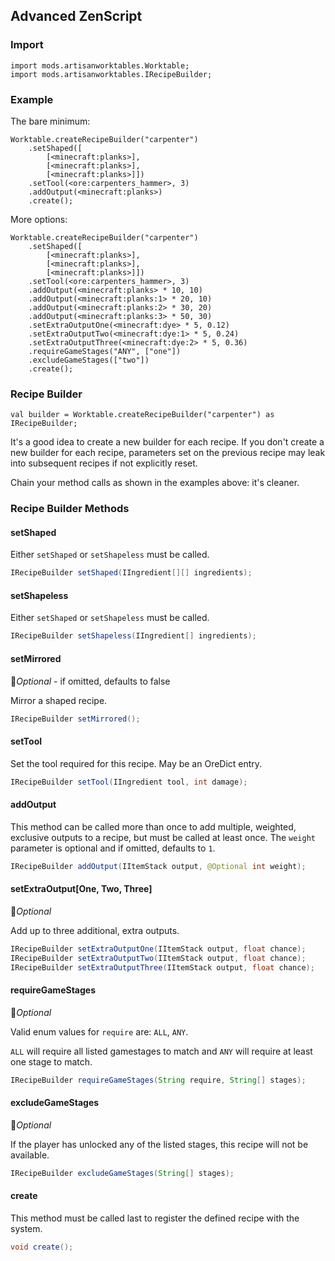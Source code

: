 ## Advanced ZenScript

### Import

```
import mods.artisanworktables.Worktable;
import mods.artisanworktables.IRecipeBuilder;
```

### Example

The bare minimum:

```
Worktable.createRecipeBuilder("carpenter")
    .setShaped([
        [<minecraft:planks>],
        [<minecraft:planks>],
        [<minecraft:planks>]])
    .setTool(<ore:carpenters_hammer>, 3)
    .addOutput(<minecraft:planks>)
    .create();
```

More options:

```
Worktable.createRecipeBuilder("carpenter")
    .setShaped([
        [<minecraft:planks>],
        [<minecraft:planks>],
        [<minecraft:planks>]])
    .setTool(<ore:carpenters_hammer>, 3)
    .addOutput(<minecraft:planks> * 10, 10)
    .addOutput(<minecraft:planks:1> * 20, 10)
    .addOutput(<minecraft:planks:2> * 30, 20)
    .addOutput(<minecraft:planks:3> * 50, 30)
    .setExtraOutputOne(<minecraft:dye> * 5, 0.12)
    .setExtraOutputTwo(<minecraft:dye:1> * 5, 0.24)
    .setExtraOutputThree(<minecraft:dye:2> * 5, 0.36)
    .requireGameStages("ANY", ["one"])
    .excludeGameStages(["two"])
    .create();
```

### Recipe Builder

```
val builder = Worktable.createRecipeBuilder("carpenter") as IRecipeBuilder;
```

It's a good idea to create a new builder for each recipe. If you don't create a new builder for each recipe, parameters set on the previous recipe may leak into subsequent recipes if not explicitly reset.

Chain your method calls as shown in the examples above: it's cleaner.

### Recipe Builder Methods

#### setShaped

Either `setShaped` or `setShapeless` must be called.

```java
IRecipeBuilder setShaped(IIngredient[][] ingredients);
```

#### setShapeless

Either `setShaped` or `setShapeless` must be called.

```java
IRecipeBuilder setShapeless(IIngredient[] ingredients);
```

#### setMirrored

&#x1F539;*Optional* - if omitted, defaults to false
 
Mirror a shaped recipe.

```java
IRecipeBuilder setMirrored();
```

#### setTool

Set the tool required for this recipe. May be an OreDict entry.

```java
IRecipeBuilder setTool(IIngredient tool, int damage);
```

#### addOutput

This method can be called more than once to add multiple, weighted, exclusive outputs to a recipe, but must be called at least once. The `weight` parameter is optional and if omitted, defaults to `1`.

```java
IRecipeBuilder addOutput(IItemStack output, @Optional int weight);
```

#### setExtraOutput[One, Two, Three]

&#x1F539;*Optional*

Add up to three additional, extra outputs.

```java
IRecipeBuilder setExtraOutputOne(IItemStack output, float chance);
IRecipeBuilder setExtraOutputTwo(IItemStack output, float chance);
IRecipeBuilder setExtraOutputThree(IItemStack output, float chance);
```

#### requireGameStages

&#x1F539;*Optional*

Valid enum values for `require` are: `ALL`, `ANY`.

`ALL` will require all listed gamestages to match and `ANY` will require at least one stage to match.

```java
IRecipeBuilder requireGameStages(String require, String[] stages);
```

#### excludeGameStages

&#x1F539;*Optional*

If the player has unlocked any of the listed stages, this recipe will not be available.

```java
IRecipeBuilder excludeGameStages(String[] stages);
```

#### create

This method must be called last to register the defined recipe with the system.

```java
void create();
```